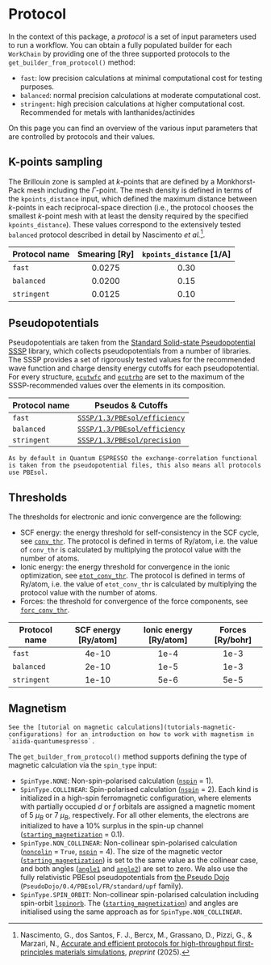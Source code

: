 # Protocol

In the context of this package, a _protocol_ is a set of input parameters used to run a workflow.
You can obtain a fully populated builder for each `WorkChain` by providing one of the three supported protocols to the `get_builder_from_protocol()` method:

- `fast`: low precision calculations at minimal computational cost for testing purposes.
- `balanced`: normal precision calculations at moderate computational cost.
- `stringent`: high precision calculations at higher computational cost.
  Recommended for metals with lanthanides/actinides

On this page you can find an overview of the various input parameters that are controlled by protocols and their values.

## K-points sampling

The Brillouin zone is sampled at $k$-points that are defined by a Monkhorst-Pack mesh including the $\Gamma$-point.
The mesh density is defined in terms of the `kpoints_distance` input, which defined the maximum distance between $k$-points in each reciprocal-space direction (i.e., the protocol chooses the smallest $k$-point mesh with at least the density required by the specified `kpoints_distance`).
These values correspond to the extensively tested `balanced` protocol described in detail by Nascimento _et al._[^gabby].

[^gabby]: Nascimento, G., dos Santos, F. J., Bercx, M., Grassano, D., Pizzi, G., & Marzari, N., [Accurate and efficient protocols for high-throughput first-principles materials simulations](https://arxiv.org/abs/2504.03962), _preprint_ (2025).

| Protocol name | Smearing [Ry]   | `kpoints_distance` [1/A] |
|---------------|:---------------:|:-----------------------:|
| `fast`        | 0.0275          | 0.30                    |
| `balanced`    | 0.0200          | 0.15                    |
| `stringent`   | 0.0125          | 0.10                    |

## Pseudopotentials

Pseudopotentials are taken from the [Standard Solid-state Pseudopotential SSSP](https://www.materialscloud.org/discover/sssp/table/efficiency) library, which collects pseudopotentials from a number of libraries.
The SSSP provides a set of rigorously tested values for the recommended wave function and charge density energy cutoffs for each pseudopotential.
For every structure, [`ecutwfc`](https://www.quantum-espresso.org/Doc/INPUT_PW.html#id51) and [`ecutrho`](https://www.quantum-espresso.org/Doc/INPUT_PW.html#id52) are set to the maximum of the SSSP-recommended values over the elements in its composition.

| Protocol name | Pseudos & Cutoffs            |
|---------------|------------------------------|
| `fast`        | [`SSSP/1.3/PBEsol/efficiency`](https://www.materialscloud.org/discover/sssp/table/efficiency)  |
| `balanced`    | [`SSSP/1.3/PBEsol/efficiency`](https://www.materialscloud.org/discover/sssp/table/efficiency)  |
| `stringent`   | [`SSSP/1.3/PBEsol/precision`](https://www.materialscloud.org/discover/sssp/table/precision)    |

```{note}
As by default in Quantum ESPRESSO the exchange-correlation functional is taken from the pseudopotential files, this also means all protocols use PBEsol.
```

## Thresholds

The thresholds for electronic and ionic convergence are the following:

- SCF energy: the energy threshold for self-consistency in the SCF cycle, see [`conv_thr`](https://www.quantum-espresso.org/Doc/INPUT_PW.html#id149).
  The protocol is defined in terms of Ry/atom, i.e. the value of `conv_thr` is calculated by multiplying the protocol value with the number of atoms.
- Ionic energy: the energy threshold for convergence in the ionic optimization, see [`etot_conv_thr`](https://www.quantum-espresso.org/Doc/INPUT_PW.html#id18).
  The protocol is defined in terms of Ry/atom, i.e. the value of `etot_conv_thr` is calculated by multiplying the protocol value with the number of atoms.
- Forces: the threshold for convergence of the force components, see [`forc_conv_thr`](https://www.quantum-espresso.org/Doc/INPUT_PW.html#id19).

| Protocol name | SCF energy [Ry/atom] | Ionic energy [Ry/atom]  | Forces [Ry/bohr]  |
|---------------|:--------------------:|:-----------------------:|:-----------------:|
| `fast`        | 4e-10                | 1e-4                    | 1e-3              |
| `balanced`    | 2e-10                | 1e-5                    | 1e-3              |
| `stringent`   | 1e-10                | 5e-6                    | 5e-5              |

## Magnetism 

```{note}
See the [tutorial on magnetic calculations](tutorials-magnetic-configurations) for an introduction on how to work with magnetism in `aiida-quantumespresso`.
```

The `get_builder_from_protocol()` method supports defining the type of magnetic calculation via the `spin_type` input:

- `SpinType.NONE`: Non-spin-polarised calculation ([`nspin`](https://www.quantum-espresso.org/Doc/INPUT_PW.html#id73) = 1).
- `SpinType.COLLINEAR`: Spin-polarised calculation ([`nspin`](https://www.quantum-espresso.org/Doc/INPUT_PW.html#id73) = 2).
  Each kind is initialized in a high-spin ferromagnetic configuration, where elements with partially occupied $d$ or $f$ orbitals are assigned a magnetic moment of 5 $\mu_B$ or 7 $\mu_B$, respectively.
  For all other elements, the electrons are initialized to have a 10% surplus in the spin-up channel ([`starting_magnetization`](https://www.quantum-espresso.org/Doc/INPUT_PW.html#id50) = 0.1).
- `SpinType.NON_COLLINEAR`: Non-collinear spin-polarised calculation ([`noncolin`](https://www.quantum-espresso.org/Doc/INPUT_PW.html#id79) = `True`, [`nspin`](https://www.quantum-espresso.org/Doc/INPUT_PW.html#id73) = 4).
  The size of the magnetic vector ([`starting_magnetization`](https://www.quantum-espresso.org/Doc/INPUT_PW.html#id50)) is set to the same value as the collinear case, and both angles ([`angle1`](https://www.quantum-espresso.org/Doc/INPUT_PW.html#id104) and [`angle2`](https://www.quantum-espresso.org/Doc/INPUT_PW.html#id105)) are set to zero. 
  We also use the fully relativistic PBEsol pseudopotentials from [the Pseudo Dojo](https://www.pseudo-dojo.org/) (`PseudoDojo/0.4/PBEsol/FR/standard/upf` family).
- `SpinType.SPIN_ORBIT`: Non-collinear spin-polarised calculation including spin-orbit [`lspinorb`](https://www.quantum-espresso.org/Doc/INPUT_PW.html#id111).
  The ([`starting_magnetization`](https://www.quantum-espresso.org/Doc/INPUT_PW.html#id50)) and angles are initialised using the same approach as for `SpinType.NON_COLLINEAR`.
  